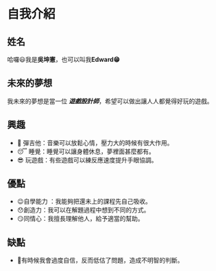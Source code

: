 # 自我介紹

## 姓名
哈囉😃我是**吳坤憲**，也可以叫我**Edward😁**

## 未來的夢想
我未來的夢想是當一位 _**遊戲設計師**_，希望可以做出讓人人都覺得好玩的遊戲。

## 興趣
- 🎸 彈吉他：音樂可以放鬆心情，壓力大的時候有很大作用。
- 😴 睡覺：睡覺可以讓身體休息，夢裡面甚麼都有。
- 😎 玩遊戲：有些遊戲可以練反應速度提升手眼協調。
  
## 優點
- 😉自學能力 ：我能夠把還未上的課程先自己吸收。
- 😯創造力：我可以在解題過程中想到不同的方式。
- 😏同情心：我擅長理解他人，給予適當的幫助。

## 缺點
- 🤔有時候我會過度自信，反而低估了問題，造成不明智的判斷。
  





